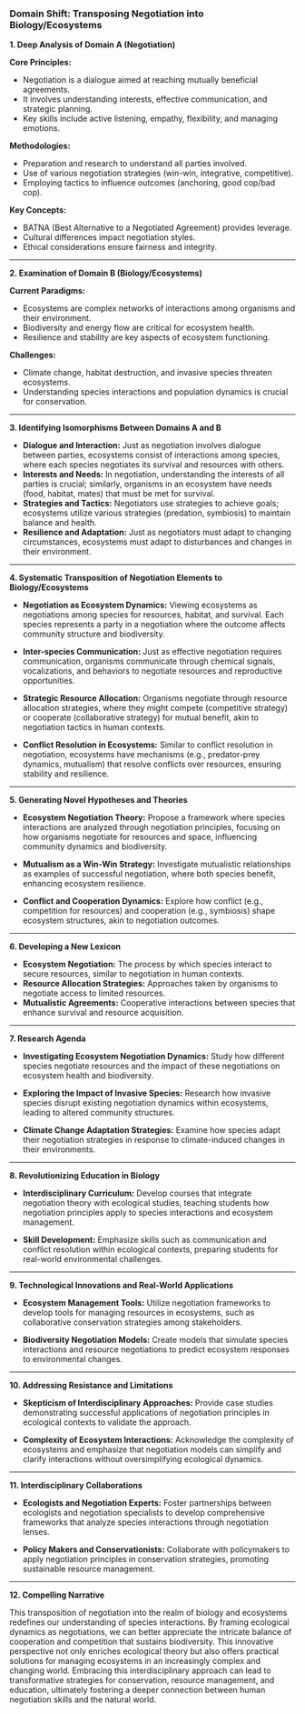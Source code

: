 ### Domain Shift: Transposing Negotiation into Biology/Ecosystems

**1. Deep Analysis of Domain A (Negotiation)**

**Core Principles:**
- Negotiation is a dialogue aimed at reaching mutually beneficial agreements.
- It involves understanding interests, effective communication, and strategic planning.
- Key skills include active listening, empathy, flexibility, and managing emotions.

**Methodologies:**
- Preparation and research to understand all parties involved.
- Use of various negotiation strategies (win-win, integrative, competitive).
- Employing tactics to influence outcomes (anchoring, good cop/bad cop).

**Key Concepts:**
- BATNA (Best Alternative to a Negotiated Agreement) provides leverage.
- Cultural differences impact negotiation styles.
- Ethical considerations ensure fairness and integrity.

---

**2. Examination of Domain B (Biology/Ecosystems)**

**Current Paradigms:**
- Ecosystems are complex networks of interactions among organisms and their environment.
- Biodiversity and energy flow are critical for ecosystem health.
- Resilience and stability are key aspects of ecosystem functioning.

**Challenges:**
- Climate change, habitat destruction, and invasive species threaten ecosystems.
- Understanding species interactions and population dynamics is crucial for conservation.

---

**3. Identifying Isomorphisms Between Domains A and B**

- **Dialogue and Interaction:** Just as negotiation involves dialogue between parties, ecosystems consist of interactions among species, where each species negotiates its survival and resources with others.
- **Interests and Needs:** In negotiation, understanding the interests of all parties is crucial; similarly, organisms in an ecosystem have needs (food, habitat, mates) that must be met for survival.
- **Strategies and Tactics:** Negotiators use strategies to achieve goals; ecosystems utilize various strategies (predation, symbiosis) to maintain balance and health.
- **Resilience and Adaptation:** Just as negotiators must adapt to changing circumstances, ecosystems must adapt to disturbances and changes in their environment.

---

**4. Systematic Transposition of Negotiation Elements to Biology/Ecosystems**

- **Negotiation as Ecosystem Dynamics:** Viewing ecosystems as negotiations among species for resources, habitat, and survival. Each species represents a party in a negotiation where the outcome affects community structure and biodiversity.
  
- **Inter-species Communication:** Just as effective negotiation requires communication, organisms communicate through chemical signals, vocalizations, and behaviors to negotiate resources and reproductive opportunities.

- **Strategic Resource Allocation:** Organisms negotiate through resource allocation strategies, where they might compete (competitive strategy) or cooperate (collaborative strategy) for mutual benefit, akin to negotiation tactics in human contexts.

- **Conflict Resolution in Ecosystems:** Similar to conflict resolution in negotiation, ecosystems have mechanisms (e.g., predator-prey dynamics, mutualism) that resolve conflicts over resources, ensuring stability and resilience.

---

**5. Generating Novel Hypotheses and Theories**

- **Ecosystem Negotiation Theory:** Propose a framework where species interactions are analyzed through negotiation principles, focusing on how organisms negotiate for resources and space, influencing community dynamics and biodiversity.

- **Mutualism as a Win-Win Strategy:** Investigate mutualistic relationships as examples of successful negotiation, where both species benefit, enhancing ecosystem resilience.

- **Conflict and Cooperation Dynamics:** Explore how conflict (e.g., competition for resources) and cooperation (e.g., symbiosis) shape ecosystem structures, akin to negotiation outcomes.

---

**6. Developing a New Lexicon**

- **Ecosystem Negotiation:** The process by which species interact to secure resources, similar to negotiation in human contexts.
- **Resource Allocation Strategies:** Approaches taken by organisms to negotiate access to limited resources.
- **Mutualistic Agreements:** Cooperative interactions between species that enhance survival and resource acquisition.

---

**7. Research Agenda**

- **Investigating Ecosystem Negotiation Dynamics:** Study how different species negotiate resources and the impact of these negotiations on ecosystem health and biodiversity.
  
- **Exploring the Impact of Invasive Species:** Research how invasive species disrupt existing negotiation dynamics within ecosystems, leading to altered community structures.

- **Climate Change Adaptation Strategies:** Examine how species adapt their negotiation strategies in response to climate-induced changes in their environments.

---

**8. Revolutionizing Education in Biology**

- **Interdisciplinary Curriculum:** Develop courses that integrate negotiation theory with ecological studies, teaching students how negotiation principles apply to species interactions and ecosystem management.

- **Skill Development:** Emphasize skills such as communication and conflict resolution within ecological contexts, preparing students for real-world environmental challenges.

---

**9. Technological Innovations and Real-World Applications**

- **Ecosystem Management Tools:** Utilize negotiation frameworks to develop tools for managing resources in ecosystems, such as collaborative conservation strategies among stakeholders.

- **Biodiversity Negotiation Models:** Create models that simulate species interactions and resource negotiations to predict ecosystem responses to environmental changes.

---

**10. Addressing Resistance and Limitations**

- **Skepticism of Interdisciplinary Approaches:** Provide case studies demonstrating successful applications of negotiation principles in ecological contexts to validate the approach.

- **Complexity of Ecosystem Interactions:** Acknowledge the complexity of ecosystems and emphasize that negotiation models can simplify and clarify interactions without oversimplifying ecological dynamics.

---

**11. Interdisciplinary Collaborations**

- **Ecologists and Negotiation Experts:** Foster partnerships between ecologists and negotiation specialists to develop comprehensive frameworks that analyze species interactions through negotiation lenses.

- **Policy Makers and Conservationists:** Collaborate with policymakers to apply negotiation principles in conservation strategies, promoting sustainable resource management.

---

**12. Compelling Narrative**

This transposition of negotiation into the realm of biology and ecosystems redefines our understanding of species interactions. By framing ecological dynamics as negotiations, we can better appreciate the intricate balance of cooperation and competition that sustains biodiversity. This innovative perspective not only enriches ecological theory but also offers practical solutions for managing ecosystems in an increasingly complex and changing world. Embracing this interdisciplinary approach can lead to transformative strategies for conservation, resource management, and education, ultimately fostering a deeper connection between human negotiation skills and the natural world.